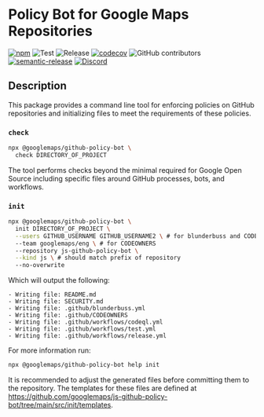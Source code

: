 # Policy Bot for Google Maps Repositories

[![npm](https://img.shields.io/npm/v/@googlemaps/github-policy-bot)](https://www.npmjs.com/package/@googlemaps/github-policy-bot)
![Test](https://github.com/googlemaps/js-github-policy-bot/workflows/Test/badge.svg)
![Release](https://github.com/googlemaps/js-github-policy-bot/workflows/Release/badge.svg)
[![codecov](https://codecov.io/gh/googlemaps/js-github-policy-bot/branch/main/graph/badge.svg)](https://codecov.io/gh/googlemaps/js-github-policy-bot)
![GitHub contributors](https://img.shields.io/github/contributors/googlemaps/js-github-policy-bot?color=green)
[![semantic-release](https://img.shields.io/badge/%20%20%F0%9F%93%A6%F0%9F%9A%80-semantic--release-e10079.svg)](https://github.com/semantic-release/semantic-release)
[![Discord](https://img.shields.io/discord/676948200904589322?color=6A7EC2&logo=discord&logoColor=ffffff)](https://discord.gg/jRteCzP)

## Description

This package provides a command line tool for enforcing policies on GitHub repositories and initializing files to meet the requirements of these policies.

### `check`

```sh
npx @googlemaps/github-policy-bot \
  check DIRECTORY_OF_PROJECT
```

The tool performs checks beyond the minimal required for Google Open Source including specific files around GitHub processes, bots, and workflows.

### `init`

```sh
npx @googlemaps/github-policy-bot \
  init DIRECTORY_OF_PROJECT \
  --users GITHUB_USERNAME GITHUB_USERNAME2 \ # for blunderbuss and CODEOWNERS
  --team googlemaps/eng \ # for CODEOWNERS
  --repository js-github-policy-bot \
  --kind js \ # should match prefix of repository
  --no-overwrite
```

Which will output the following:

```
- Writing file: README.md
- Writing file: SECURITY.md
- Writing file: .github/blunderbuss.yml
- Writing file: .github/CODEOWNERS
- Writing file: .github/workflows/codeql.yml
- Writing file: .github/workflows/test.yml
- Writing file: .github/workflows/release.yml
```

For more information run:

```sh
npx @googlemaps/github-policy-bot help init
```

It is recommended to adjust the generated files before committing them to the repository. The templates for these files are defined at https://github.com/googlemaps/js-github-policy-bot/tree/main/src/init/templates.
